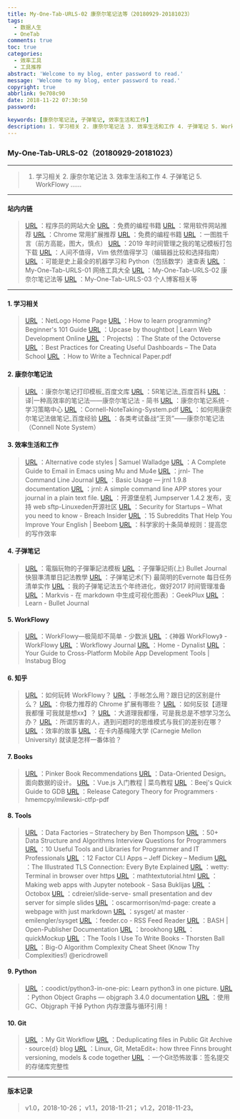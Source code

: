```yaml
---
title: My-One-Tab-URLS-02 康奈尔笔记法等（20180929-20181023）
tags:
  - 数据人生
  - OneTab
comments: true
toc: true
categories:
  - 效率工具
  - 工具推荐
abstract: 'Welcome to my blog, enter password to read.'
message: 'Welcome to my blog, enter password to read.'
copyright: true
abbrlink: 9e708c90
date: 2018-11-22 07:30:50
password:

keywords: [康奈尔笔记法, 子弹笔记, 效率生活和工作]
description: 1. 学习相关 2. 康奈尔笔记法 3. 效率生活和工作 4. 子弹笔记 5. WorkFlowy ……
---
```

<script type="text/javascript" src="/js/src/bai.js"></script>

### My-One-Tab-URLS-02（20180929-20181023）
---
> 1. 学习相关 2. 康奈尔笔记法 3. 效率生活和工作 4. 子弹笔记 5. WorkFlowy ……

---
#### 站内内链
> [URL](/archives/4f25f01c.html) ：程序员的网站大全
> [URL](/archives/5cc771ed.html) ：免费的编程书籍
> [URL](/archives/6f958ce8.html) ：常用软件网站推荐
> [URL](/archives/d8d6241.html) ：Chrome 常用扩展推荐
> [URL](/archives/5cc771ed.html) ：免费的编程书籍
> [URL](/archives/ba320aa2.html) ：一图胜千言（前方高能，图大，慎点）
> [URL](/archives/15582198.html) ：2019 年时间管理之我的笔记模板打包下载
> [URL](/archives/a7a1df11.html) ：人间不值得，Vim 依然值得学习（编辑器比较和选择指南）
> [URL](/archives/5bf43b3d.html) ：可能是史上最全的机器学习和 Python（包括数学）速查表
> [URL](/archives/ecc73a73.html) ：My-One-Tab-URLS-01 网络工具大全
> [URL](/archives/9e708c90.html) ：My-One-Tab-URLS-02 康奈尔笔记法等
> [URL](/archives/4875a258.html) ：My-One-Tab-URLS-03 个人博客相关等
---

#### 1. 学习相关
> [URL](https://ccl.northwestern.edu/netlogo/) ：NetLogo Home Page
> [URL](https://hackr.io/blog/how-to-learn-programming) ：How to learn programming? Beginner's 101 Guide
> [URL](https://thoughtbot.com/upcase) ：Upcase by thoughtbot | Learn Web Development Online
> [URL](https://octoverse.github.com/projects) ：Projects) ：The State of the Octoverse
> [URL](https://dataschool.com/courses/dashboards-best-practices/) ：Best Practices for Creating Useful Dashboards – The Data School
> [URL](https://pdfs.semanticscholar.org/441f/ac7c2020e1c8f0d32adffca697bbb8a198a1.pdf) ：How to Write a Technical Paper.pdf

#### 2. 康奈尔笔记法
> [URL](https://wenku.baidu.com/view/920df68a783e0912a3162a17.html) ：康奈尔笔记打印模板_百度文库
> [URL](https://baike.baidu.com/item/5R%E7%AC%94%E8%AE%B0%E6%B3%95/11004959) ：5R笔记法_百度百科
> [URL](https://www.jianshu.com/p/f7a7000f93b6) ：译|一种高效率的笔记法——康奈尔笔记法 - 简书
> [URL](http://lsc.cornell.edu/notes.html?utm_source=wanqu.co&utm_campaign=Wanqu+Daily&utm_medium=website) ：康奈尔笔记系统 - 学习策略中心
> [URL](http://lsc.cornell.edu/wp-content/uploads/2016/10/Cornell-NoteTaking-System.pdf) ：Cornell-NoteTaking-System.pdf
> [URL](https://jingyan.baidu.com/article/148a1921c0beeb4d71c3b1fa.html) ：如何用康奈尔笔记法做笔记_百度经验
> [URL](https://www.douban.com/note/669573612/) ：各类考试备战“王货”——康奈尔笔记法（Connell Note System）

#### 3. 效率生活和工作
> [URL](https://swalladge.id.au/archives/2018/10/15/alternative-code-styles/) ：Alternative code styles | Samuel Walladge
> [URL](http://cachestocaches.com/2017/3/complete-guide-email-emacs-using-mu-and-/) ：A Complete Guide to Email in Emacs using Mu and Mu4e
> [URL](http://jrnl.sh/) ：jrnl- The Command Line Journal
> [URL](http://jrnl.sh/usage.html) ：Basic Usage — jrnl 1.9.8 documentation
> [URL](https://github.com/maebert/jrnl) ：jrnl: A simple command line APP stores your journal in a plain text file.
> [URL](http://www.linuxeden.com/a/37501) ：开源堡垒机 Jumpserver 1.4.2 发布，支持 web sftp-Linuxeden开源社区
> [URL](https://breachinsider.com/blog/2018/security-for-startups-what-you-need-to-know/) ：Security for Startups – What you need to know - Breach Insider
> [URL](https://beebom.com/subreddits-improve-english/) ：15 Subreddits That Help You Improve Your English | Beebom
> [URL](https://journals.plos.org/ploscompbiol/article?id=10.1371/journal.pcbi.1006379) ：科学家的十条简单规则：提高您的写作效率

#### 4. 子弹笔记
> [URL](https://www.evernote.com/client/snv?noteGuid=5d72cb76-775e-4538-8915-99b2caa75d31&noteKey=4bad8519e74a4491&sn=https%3A%2F%2Fwww.evernote.com%2Fshard%2Fs1%2Fsh%2F5d72cb76-775e-4538-8915-99b2caa75d31%2F4bad8519e74a4491&exp=ENB3907&title=%25E9%259B%25BB%25E8%2585%25A6%25E7%258E%25A9%25E7%2589%25A9%25E7%259A%2584%25E5%25AD%2590%25E5%25BD%2588%25E7%25AD%2586%25E8%25A8%2598%25E6%25B3%2595%25E6%25A8%25A1%25E6%259D%25BF) ：電腦玩物的子彈筆記法模板
> [URL](https://www.playpcesor.com/2015/12/bullet-journal.html) ：子彈筆記術(上) Bullet Journal 快狠準清單日記法教學
> [URL](https://www.playpcesor.com/2016/04/evernote-bullet-journal.html) ：子弹笔记术(下) 最简明的Evernote 每日任务清单实作
> [URL](https://www.playpcesor.com/2016/12/2017-bullet-journal-evernote.html) ：我的子弹笔记法五个年终进化，做好2017 时间管理准备
> [URL](https://geekplux.com/2017/07/14/what-is-markvis-md) ：Markvis - 在 markdown 中生成可视化图表) ：GeekPlux
> [URL](https://bulletjournal.com/pages/learn) ：Learn - Bullet Journal

#### 5. WorkFlowy
> [URL](https://sspai.com/post/44306) ：WorkFlowy—极简却不简单 - 少数派
> [URL](https://workflowy.com/s/HAsU.QK5rz28u09) ：《神器 WorkFlowy》 - WorkFlowy
> [URL](https://hackernoon.com/workflowy-journal-d33405065d64) ：Workflowy Journal
> [URL](https://dynalist.io/) ：Home - Dynalist
> [URL](https://instabug.com/blog/cross-platform-development/?utm_source=reddit&utm_medium=social&utm_content=cross_platform_development) ：Your Guide to Cross-Platform Mobile App Development Tools | Instabug Blog

#### 6. 知乎
> [URL](https://www.zhihu.com/question/20491194/answer/276318495) ：如何玩转 WorkFlowy？
> [URL](https://www.zhihu.com/question/20686069) ：手帐怎么用？跟日记的区别是什么？
> [URL](https://www.zhihu.com/question/19594682) ：你极力推荐的 Chrome 扩展有哪些？
> [URL](https://www.zhihu.com/question/40651541) ：如何反驳【道理我都懂 可我就是想xx】？
> [URL](https://www.zhihu.com/question/52970841) ：大道理我都懂，可是我总是不想学习怎么办？
> [URL](https://www.zhihu.com/question/301459876) ：所谓厉害的人，遇到问题时的思维模式与我们的差别在哪？
> [URL](https://zhuanlan.zhihu.com/p/50390309) ：效率的故事
> [URL](https://www.zhihu.com/question/24295398) ：在卡内基梅隆大学 (Carnegie Mellon University) 就读是怎样一番体验？

#### 7. Books
> [URL](https://docs.google.com/spreadsheets/d/e/2PACX-1vQDca1iI1GgcMwBl65XRvJaAnZOv6sCjmAamy_7cioVMV4U_VnBksgZrIKTe5P4aneEXtion1ZA7iPe/pubhtml#) ：Pinker Book Recommendations
> [URL](http://www.dataorienteddesign.com/dodbook/) ：Data-Oriented Design。面向数据的设计。
> [URL](http://www.runoob.com/w3cnote/vue-js-quickstart.html) ：Vue.js 入门教程 | 菜鸟教程
> [URL](https://beej.us/guide/bggdb/) ：Beej's Quick Guide to GDB
> [URL](https://github.com/hmemcpy/milewski-ctfp-pdf/releases/tag/v1.0.0) ：Release Category Theory for Programmers · hmemcpy/milewski-ctfp-pdf


#### 8. Tools
> [URL](https://stratechery.com/2018/data-factories/) ：Data Factories – Stratechery by Ben Thompson
> [URL](https://hackernoon.com/50-data-structure-and-algorithms-interview-questions-for-programmers-b4b1ac61f5b0) ：50+ Data Structure and Algorithms Interview Questions for Programmers
> [URL](https://hackernoon.com/10-useful-tools-and-libraries-for-programmer-and-it-professionals-914e64e0eabc) ：10 Useful Tools and Libraries for Programmer and IT Professionals
> [URL](https://medium.com/@jdxcode/12-factor-cli-apps-dd3c227a0e46) ：12 Factor CLI Apps – Jeff Dickey – Medium
> [URL](https://tls.ulfheim.net/) ：The Illustrated TLS Connection: Every Byte Explained
> [URL](https://github.com/krishnasrinivas/wetty) ：wetty: Terminal in browser over https
> [URL](http://www.forkosh.com/mathtextutorial.html) ：mathtextutorial.html
> [URL](http://buklijas.info/blog/2018/10/01/making-web-apps-with-jupyter-notebook/) ：Making web apps with Jupyter notebook - Sasa Buklijas
> [URL](https://octobox.io/) ：Octobox
> [URL](https://github.com/cdreier/slide-serve) ：cdreier/slide-serve- small presentation and dev server for simple slides
> [URL](https://github.com/oscarmorrison/md-page) ：oscarmorrison/md-page: create a webpage with just markdown
> [URL](https://github.com/emilengler/sysget?files=1) ：sysget/ at master · emilengler/sysget
> [URL](https://feeder.co/installed) ：feeder.co - RSS Feed Reader
> [URL](http://chrisanthropic.github.io/Open-Publisher-Documentation//use/bash.html) ：BASH | Open-Publisher Documentation
> [URL](https://github.com/brookhong) ：brookhong
> [URL](https://jdittrich.github.io/quickMockup/) ：quickMockup
> [URL](https://thorstenball.com/blog/2018/09/04/the-tools-i-use-to-write-books/) ：The Tools I Use To Write Books - Thorsten Ball
> [URL](http://bigocheatsheet.com/) ：Big-O Algorithm Complexity Cheat Sheet (Know Thy Complexities!) @ericdrowell

#### 9. Python
> [URL](https://github.com/coodict/python3-in-one-pic) ：coodict/python3-in-one-pic: Learn python3 in one picture.
> [URL](https://mg.pov.lt/objgraph/) ：Python Object Graphs — objgraph 3.4.0 documentation
> [URL](http://python.jobbole.com/88827/) ：使用 GC、Objgraph 干掉 Python 内存泄露与循环引用！

#### 10. Git
> [URL](https://blog.osteele.com/2008/05/my-git-workflow/) ：My Git Workflow
> [URL](https://blog.sourced.tech/post/deduplicating_pga_with_apollo/) ：Deduplicating files in Public Git Archive · source{d} blog
> [URL](http://www.metacase.com/blogs/stevek/blogView?entry=3714903141) ：Linux, Git, MetaEdit+: how three Finns brought versioning, models & code together
> [URL](https://mikegerwitz.com/papers/git-horror-story) ：一个Git恐怖故事：签名提交的存储库完整性


---

#### 版本记录
> v1.0，2018-10-26；
> v1.1，2018-11-21；
> v1.2，2018-11-23。
